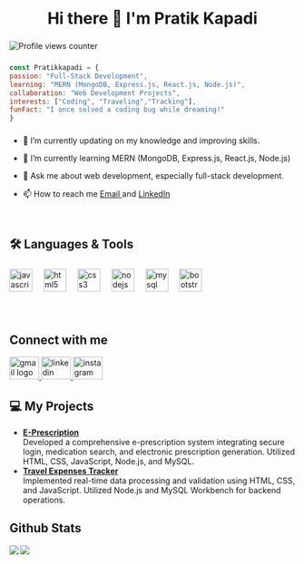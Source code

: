 <h1 align="center">Hi there 👋 I'm Pratik Kapadi</h1>

###

<p align="left"></p>

![Profile views counter](https://komarev.com/ghpvc/?username=Pratik2544&&style=flat-square)  
###

  ```javascript 
  const Pratikkapadi = {
  passion: "Full-Stack Development",
  learning: "MERN (MongoDB, Express.js, React.js, Node.js)",
  collaboration: "Web Development Projects",
  interests: ["Coding", "Traveling","Tracking"],
  funFact: "I once solved a coding bug while dreaming!"
  }
   ```
###

  

- 🔭 I’m currently updating on my knowledge and improving skills.  
  

- 🌱 I’m currently learning MERN (MongoDB, Express.js, React.js, Node.js)  
  

- 💬 Ask me about web development, especially full-stack development.  
  

- 📫 How to reach me [Email ](mailto:pratikkapdi13@gmail.com) and  [LinkedIn ](http://linkedin.com/in/pratik-kapadi)  
  

<br/>  


<h2 align="left">🛠️ Languages & Tools</h2>

###

<div align="left">
  <img src="https://cdn.jsdelivr.net/gh/devicons/devicon/icons/javascript/javascript-plain.svg" height="40" alt="javascript logo"  />
  <img width="12" />
  <img src="https://cdn.jsdelivr.net/gh/devicons/devicon/icons/html5/html5-original.svg" height="40" alt="html5 logo"  />
  <img width="12" />
  <img src="https://cdn.jsdelivr.net/gh/devicons/devicon/icons/css3/css3-original.svg" height="40" alt="css3 logo"  />
  <img width="12" />
  <img src="https://cdn.jsdelivr.net/gh/devicons/devicon/icons/nodejs/nodejs-plain-wordmark.svg" height="40" alt="nodejs logo"  />
  <img width="12" />
  <img src="https://cdn.jsdelivr.net/gh/devicons/devicon/icons/mysql/mysql-original-wordmark.svg" height="40" alt="mysql logo"  />
  <img width="12" />
  <img src="https://cdn.jsdelivr.net/gh/devicons/devicon/icons/bootstrap/bootstrap-original.svg" height="40" alt="bootstrap logo"  />
</div>

###
<br/>  


## Connect with me  
<a href="mailto:pratikkapdi13@gmail.com " target="_blank">
    <img src="https://raw.githubusercontent.com/maurodesouza/profile-readme-generator/master/src/assets/icons/social/gmail/default.svg" width="52" height="40" alt="gmail logo"  />
  </a>
<a href="https://linkedin.com/in/pratik-kapadi" target="_blank">
 <img src="https://raw.githubusercontent.com/maurodesouza/profile-readme-generator/master/src/assets/icons/social/linkedin/default.svg" width="52" height="40" alt="linkedin logo"  />
 </a>
<a href="https://instagram.com/pratik.kapdi.025" target="_blank">
<img src="https://raw.githubusercontent.com/maurodesouza/profile-readme-generator/master/src/assets/icons/social/instagram/default.svg" width="52" height="40" alt="instagram logo"  />
 
</a>  
  

<br/>  

###

<h2 align="left">💻 My Projects</h2>
<ul>
  <li> <a href="https://github.com/PratikKapadi/E-Prescription"><b>E-Prescription</b></a> <br> Developed a comprehensive e-prescription system integrating secure login, medication search, and electronic prescription generation. Utilized HTML, CSS, JavaScript, Node.js, and MySQL.</li>
   <li> <a href="https://github.com/PratikKapadi/Travel-Expenses-Tracker-"><b>Travel Expenses Tracker </b></a> <br> Implemented real-time data processing and validation using HTML, CSS, and JavaScript. Utilized Node.js and MySQL Workbench for backend operations.</li>
</ul>

###
## Github Stats  
<img src="https://github-readme-stats.vercel.app/api?username=PratikKapadi&theme=outrun&show_icons=true" align="left" />       <img src="https://github-readme-stats.vercel.app/api/top-langs/?username=PratikKapadi&theme=outrun&show_icons=true&layout=compact" align="center" />


<br/>  


 

  

